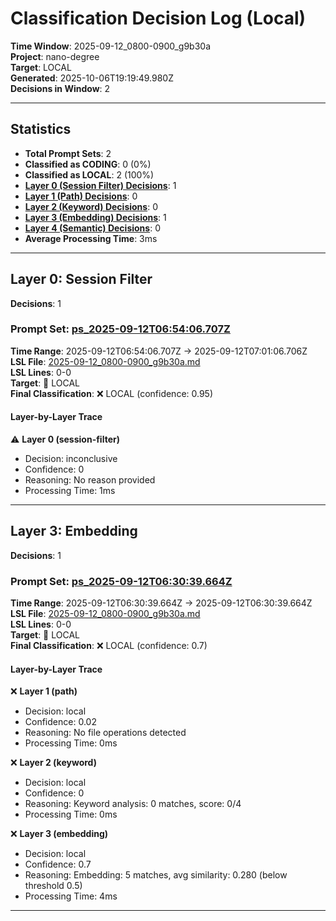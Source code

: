 # Classification Decision Log (Local)

**Time Window**: 2025-09-12_0800-0900_g9b30a<br>
**Project**: nano-degree<br>
**Target**: LOCAL<br>
**Generated**: 2025-10-06T19:19:49.980Z<br>
**Decisions in Window**: 2

---

## Statistics

- **Total Prompt Sets**: 2
- **Classified as CODING**: 0 (0%)
- **Classified as LOCAL**: 2 (100%)
- **[Layer 0 (Session Filter) Decisions](#layer-0-session-filter)**: 1
- **[Layer 1 (Path) Decisions](#layer-1-path)**: 0
- **[Layer 2 (Keyword) Decisions](#layer-2-keyword)**: 0
- **[Layer 3 (Embedding) Decisions](#layer-3-embedding)**: 1
- **[Layer 4 (Semantic) Decisions](#layer-4-semantic)**: 0
- **Average Processing Time**: 3ms

---

## Layer 0: Session Filter

**Decisions**: 1

### Prompt Set: [ps_2025-09-12T06:54:06.707Z](../../history/2025-09-12_0800-0900_g9b30a.md#ps_2025-09-12T06:54:06.707Z)

**Time Range**: 2025-09-12T06:54:06.707Z → 2025-09-12T07:01:06.706Z<br>
**LSL File**: [2025-09-12_0800-0900_g9b30a.md](../../history/2025-09-12_0800-0900_g9b30a.md#ps_2025-09-12T06:54:06.707Z)<br>
**LSL Lines**: 0-0<br>
**Target**: 📍 LOCAL<br>
**Final Classification**: ❌ LOCAL (confidence: 0.95)

#### Layer-by-Layer Trace

⚠️ **Layer 0 (session-filter)**
- Decision: inconclusive
- Confidence: 0
- Reasoning: No reason provided
- Processing Time: 1ms

---

## Layer 3: Embedding

**Decisions**: 1

### Prompt Set: [ps_2025-09-12T06:30:39.664Z](../../history/2025-09-12_0800-0900_g9b30a.md#ps_2025-09-12T06:30:39.664Z)

**Time Range**: 2025-09-12T06:30:39.664Z → 2025-09-12T06:30:39.664Z<br>
**LSL File**: [2025-09-12_0800-0900_g9b30a.md](../../history/2025-09-12_0800-0900_g9b30a.md#ps_2025-09-12T06:30:39.664Z)<br>
**LSL Lines**: 0-0<br>
**Target**: 📍 LOCAL<br>
**Final Classification**: ❌ LOCAL (confidence: 0.7)

#### Layer-by-Layer Trace

❌ **Layer 1 (path)**
- Decision: local
- Confidence: 0.02
- Reasoning: No file operations detected
- Processing Time: 0ms

❌ **Layer 2 (keyword)**
- Decision: local
- Confidence: 0
- Reasoning: Keyword analysis: 0 matches, score: 0/4
- Processing Time: 0ms

❌ **Layer 3 (embedding)**
- Decision: local
- Confidence: 0.7
- Reasoning: Embedding: 5 matches, avg similarity: 0.280 (below threshold 0.5)
- Processing Time: 4ms

---

